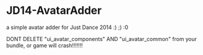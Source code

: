 # JD14-AvatarAdder
a simple avatar adder for Just Dance 2014 :) ;) :0

DONT DELETE "ui_avatar_components" AND "ui_avatar_common" from your bundle, or game will crash!!!!!!!
